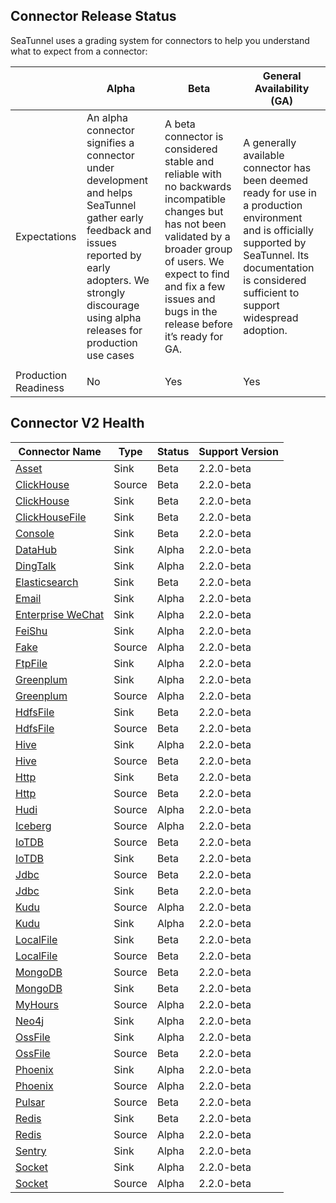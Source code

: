 ## Connector Release Status
SeaTunnel uses a grading system for connectors to help you understand what to expect from a connector:

|                      | Alpha                                                                                                                                                                                                            | Beta                                                                                                                                                                                                                                       | General Availability (GA)                                                                                                                                                                                      |
|----------------------|------------------------------------------------------------------------------------------------------------------------------------------------------------------------------------------------------------------|--------------------------------------------------------------------------------------------------------------------------------------------------------------------------------------------------------------------------------------------|----------------------------------------------------------------------------------------------------------------------------------------------------------------------------------------------------------------|
| Expectations         | An alpha connector signifies a connector under development and helps SeaTunnel gather early feedback and issues reported by early adopters. We strongly discourage using alpha releases for production use cases | A beta connector is considered stable and reliable with no backwards incompatible changes but has not been validated by a broader group of users. We expect to find and fix a few issues and bugs in the release before it’s ready for GA. | A generally available connector has been deemed ready for use in a production environment and is officially supported by SeaTunnel. Its documentation is considered sufficient to support widespread adoption. |
|                      |                                                                                                                                                                                                                  |                                                                                                                                                                                                                                            |                                                                                                                                                                                                                |
| Production Readiness | No                                                                                                                                                                                                               | Yes                                                                                                                                                                                                                                        | Yes                                                                                                                                                                                                            |

## Connector V2 Health

| Connector Name                                              | Type   | Status | Support Version |
| ----------------------------------------------------------- | ------ | ------ | --------------- |
| [Asset](connector-v2/sink/Assert.md)                        | Sink   | Beta   | 2.2.0-beta      |
| [ClickHouse](connector-v2/source/Clickhouse.md)             | Source | Beta   | 2.2.0-beta      |
| [ClickHouse](connector-v2/sink/Clickhouse.md)               | Sink   | Beta   | 2.2.0-beta      |
| [ClickHouseFile](connector-v2/sink/ClickhouseFile.md)       | Sink   | Beta   | 2.2.0-beta      |
| [Console](connector-v2/sink/Console.md)                     | Sink   | Beta   | 2.2.0-beta      |
| [DataHub](connector-v2/sink/Datahub.md)                     | Sink   | Alpha  | 2.2.0-beta      |
| [DingTalk](connector-v2/sink/dingtalk.md)                   | Sink   | Alpha  | 2.2.0-beta      |
| [Elasticsearch](connector-v2/sink/Elasticsearch.md)         | Sink   | Beta   | 2.2.0-beta      |
| [Email](connector-v2/sink/Email.md)                         | Sink   | Alpha  | 2.2.0-beta      |
| [Enterprise WeChat](connector-v2/sink/Enterprise-WeChat.md) | Sink   | Alpha  | 2.2.0-beta      |
| [FeiShu](connector-v2/sink/Feishu.md)                       | Sink   | Alpha  | 2.2.0-beta      |
| [Fake](connector-v2/source/FakeSource.md)                   | Source | Alpha  | 2.2.0-beta      |
| [FtpFile](connector-v2/sink/FtpFile.md)                     | Sink   | Alpha  | 2.2.0-beta      |
| [Greenplum](connector-v2/sink/Greenplum.md)                 | Sink   | Alpha  | 2.2.0-beta      |
| [Greenplum](connector-v2/source/Greenplum.md)               | Source | Alpha  | 2.2.0-beta      |
| [HdfsFile](connector-v2/sink/HdfsFile.md)                   | Sink   | Beta   | 2.2.0-beta      |
| [HdfsFile](connector-v2/source/HdfsFile.md)                 | Source | Beta   | 2.2.0-beta      |
| [Hive](connector-v2/sink/Hive.md)                           | Sink   | Alpha  | 2.2.0-beta      |
| [Hive](connector-v2/source/Hive.md)                         | Source | Beta   | 2.2.0-beta      |
| [Http](connector-v2/sink/Http.md)                           | Sink   | Beta   | 2.2.0-beta      |
| [Http](connector-v2/source/Http.md)                         | Source | Beta   | 2.2.0-beta      |
| [Hudi](connector-v2/source/Hudi.md)                         | Source | Alpha  | 2.2.0-beta      |
| [Iceberg](connector-v2/source/Iceberg.md)                   | Source | Alpha  | 2.2.0-beta      |
| [IoTDB](connector-v2/source/IoTDB.md)                       | Source | Beta   | 2.2.0-beta      |
| [IoTDB](connector-v2/sink/IoTDB.md)                         | Sink   | Beta   | 2.2.0-beta      |
| [Jdbc](connector-v2/source/Jdbc.md)                         | Source | Beta   | 2.2.0-beta      |
| [Jdbc](connector-v2/sink/Jdbc.md)                           | Sink   | Beta   | 2.2.0-beta      |
| [Kudu](connector-v2/source/Kudu.md)                         | Source | Alpha  | 2.2.0-beta      |
| [Kudu](connector-v2/sink/Kudu.md)                           | Sink   | Alpha  | 2.2.0-beta      |
| [LocalFile](connector-v2/sink/LocalFile.md)                 | Sink   | Beta   | 2.2.0-beta      |
| [LocalFile](connector-v2/source/LocalFile.md)               | Source | Beta   | 2.2.0-beta      |
| [MongoDB](connector-v2/source/MongoDB.md)                   | Source | Beta   | 2.2.0-beta      |
| [MongoDB](connector-v2/sink/MongoDB.md)                     | Sink   | Beta   | 2.2.0-beta      |
| [MyHours](connector-v2/source/MyHours.md)                   | Source | Alpha  | 2.2.0-beta      |
| [Neo4j](connector-v2/sink/Neo4j.md)                         | Sink   | Alpha  | 2.2.0-beta      |
| [OssFile](connector-v2/sink/OssFile.md)                     | Sink   | Alpha  | 2.2.0-beta      |
| [OssFile](connector-v2/source/OssFile.md)                   | Source | Beta   | 2.2.0-beta      |
| [Phoenix](connector-v2/sink/Phoenix.md)                     | Sink   | Alpha  | 2.2.0-beta      |
| [Phoenix](connector-v2/source/Phoenix.md)                   | Source | Alpha  | 2.2.0-beta      |
| [Pulsar](connector-v2/source/pulsar.md)                     | Source | Beta   | 2.2.0-beta      |
| [Redis](connector-v2/sink/Redis.md)                         | Sink   | Beta   | 2.2.0-beta      |
| [Redis](connector-v2/source/Redis.md)                       | Source | Alpha  | 2.2.0-beta      |
| [Sentry](connector-v2/sink/Sentry.md)                       | Sink   | Alpha  | 2.2.0-beta      |
| [Socket](connector-v2/sink/Socket.md)                       | Sink   | Alpha  | 2.2.0-beta      |
| [Socket](connector-v2/source/Socket.md)                     | Source | Alpha  | 2.2.0-beta      |
